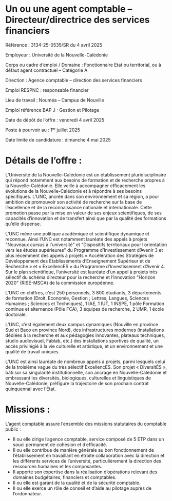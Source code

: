 # Un ou une agent comptable – Directeur/directrice des services financiers

Référence : 3134-25-0535/SR du 4 avril 2025

Employeur : Université de la Nouvelle-Calédonie

Corps ou cadre d’emploi / Domaine : Fonctionnaire Etat ou territorial, ou à défaut agent contractuel – Catégorie A

Direction : Agence comptable – direction des services financiers

Emploi RESPNC : responsable financier

Lieu de travail : Nouméa – Campus de Nouville

Emploi référence BAP J : Gestion et Pilotage

Date de dépôt de l’offre : vendredi 4 avril 2025

Poste à pourvoir au : 1ᵉʳ juillet 2025

Date limite de candidature : dimanche 4 mai 2025

# Détails de l’offre :

L’Université de la Nouvelle-Calédonie est un établissement pluridisciplinaire qui répond notamment aux besoins de formation et de recherche propres à la Nouvelle-Calédonie. Elle veille à accompagner efficacement les évolutions de la Nouvelle-Calédonie et à répondre à ses besoins spécifiques. L’UNC, ancrée dans son environnement et sa région, a pour ambition de promouvoir son activité de recherche sur la base de l’excellence et de la reconnaissance nationale et internationale. Cette promotion passe par la mise en valeur de ses enjeux scientifiques, de ses capacités d’innovation et de transfert ainsi que par la qualité des formations qu’elle dispense.

L’UNC mène une politique académique et scientifique dynamique et reconnue. Ainsi l’UNC est notamment lauréate des appels à projets "Nouveaux cursus à l'université" et "Dispositifs territoriaux pour l’orientation vers les études supérieures" du Programme d’Investissement d’Avenir 3 et plus récemment des appels à projets « Accélération des Stratégies de Développement des Etablissements d’Enseignement Supérieur et de Recherche » et « ExcellencES » du Programme d’Investissement d’Avenir 4. Sur le plan scientifique, l’université est lauréate d’un appel à projets très sélectif du schéma directeur pour la recherche et l’innovation "Horizon 2020" (RISE-MSCA) de la commission européenne.

L’UNC en chiffres, c’est 250 personnels, 3 800 étudiants, 3 départements de formation (Droit, Economie, Gestion ; Lettres, Langues, Sciences Humaines ; Sciences et Techniques), 1 IAE, 1 IUT, 1 INSPE, 1 pôle Formation continue et alternance (Pôle FCA), 3 équipes de recherche, 2 UMR, 1 école doctorale.

L’UNC, c’est également deux campus dynamiques (Nouville en province Sud et Baco en province Nord), des infrastructures modernes (installations dédiées à la recherche et aux pédagogies innovantes, plateaux techniques, studio audiovisuel, Fablab, etc.) des installations sportives de qualité, un accès privilégié à la vie culturelle et artistique, et un environnement et une qualité de travail uniques.

L’UNC est ainsi lauréate de nombreux appels à projets, parmi lesquels celui de la troisième vague du très sélectif ExcellencES. Son projet « DiversitÉS », bâti sur sa singularité institutionnelle, son ancrage en Nouvelle-Calédonie et embrassant les diversités, biologiques, culturelles et linguistiques de Nouvelle-Calédonie, préfigure la trajectoire de son prochain contrat quinquennal avec l’État.

# Missions :

L’agent comptable assure l’ensemble des missions statutaires du comptable public :

- Il ou elle dirige l’agence comptable, service composé de 5 ETP dans un souci permanent de cohésion et d’efficacité.
- Il ou elle contribue de manière générale au bon fonctionnement de l’établissement en travaillant en étroite collaboration avec la direction et les différents services de l’université, particulièrement la direction des ressources humaines et les composantes.
- Il apporte son expertise dans la réalisation d’opérations relevant des domaines budgétaires, financiers et comptables.
- Il ou elle est garant de la qualité et de la sécurité comptable.
- Il ou elle exerce un rôle de conseil et d’aide au pilotage auprès de l’ordonnateur.